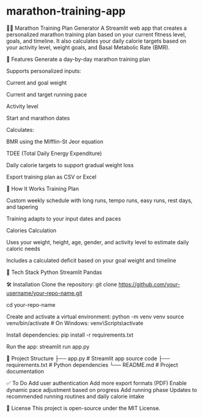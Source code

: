 # marathon-training-app

🏃‍♀️ Marathon Training Plan Generator
A Streamlit web app that creates a personalized marathon training plan based on your current fitness level, goals, and timeline. It also calculates your daily calorie targets based on your activity level, weight goals, and Basal Metabolic Rate (BMR).

🚀 Features
Generate a day-by-day marathon training plan

Supports personalized inputs:

Current and goal weight

Current and target running pace

Activity level

Start and marathon dates

Calculates:

BMR using the Mifflin-St Jeor equation

TDEE (Total Daily Energy Expenditure)

Daily calorie targets to support gradual weight loss

Export training plan as CSV or Excel

🧠 How It Works
Training Plan

Custom weekly schedule with long runs, tempo runs, easy runs, rest days, and tapering

Training adapts to your input dates and paces

Calories Calculation

Uses your weight, height, age, gender, and activity level to estimate daily caloric needs

Includes a calculated deficit based on your goal weight and timeline

🔧 Tech Stack
Python
Streamlit
Pandas

🛠️ Installation
Clone the repository:
git clone https://github.com/your-username/your-repo-name.git

cd your-repo-name

Create and activate a virtual environment:
python -m venv venv
source venv/bin/activate  # On Windows: venv\Scripts\activate

Install dependencies:
pip install -r requirements.txt

Run the app:
streamlit run app.py

📁 Project Structure
├── app.py              # Streamlit app source code
├── requirements.txt    # Python dependencies
└── README.md           # Project documentation

✅ To Do
Add user authentication
Add more export formats (PDF)
Enable dynamic pace adjustment based on progress
Add running phase
Updates to recommended running routines and daily calorie intake

📄 License
This project is open-source under the MIT License.

